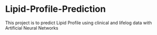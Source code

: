 # Lipid-Profile-Prediction

This project is to predict Lipid Profile using clinical and lifelog data with Artificial Neural Networks
